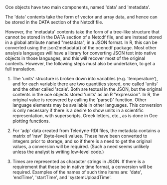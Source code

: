 Oce objects have two main components, named 'data' and 'metadata'.

The 'data' contents take the form of vector and array data, and hence can be
stored in the DATA section of the Netcdf file.

However, the 'metadata' contents take the form of a tree-like structure that
cannot be stored in the DATA section of a Netcdf file, and are instead stored in
a global attribute named "metadata", in a JSON format. In R, this can be
converted using the json2metadata() of the ocencdf package. Most other analysis
languages will have a library for converting JSON text into native objects in
those languages, and this will recover most of the original contents.  However,
the following steps must also be undertaken, to get a full translation.

1. The 'units' structure is broken down into variables (e.g. 'temperature'), and
   for each variable there are two quantities stored, one called 'units' and the
   other called 'scale'.  Both are textual in the JSON, but the original
   contents in the oce objects stored 'units' as an R "expression".  In R, the
   original value is recovered by calling the 'parse()' function.  Other
   language elements may be available in other languages.  This conversion is
   only necessary if there is a desire to show units in a scientific
   representation, with superscripts, Greek letters, etc., as is done in Oce
   plotting functions.

2. For 'adp' data created from Teledyne-RDI files, the metadata contains a
   matrix of 'raw' (byte-level) values.  These have been converted to integers
   prior to storage, and so if there is a need to get the original values, a
   conversion will be required.  (Such a need seems unlikely unless the analyst
   is writing low-level code.)

3. Times are represented as character strings in JSON.  If there is a
   requirement that these be in native time format, a conversion will be
   required.  Examples of the names of such time items are: 'date', 'endTime',
   'startTime', and 'systemUploadTime'.

